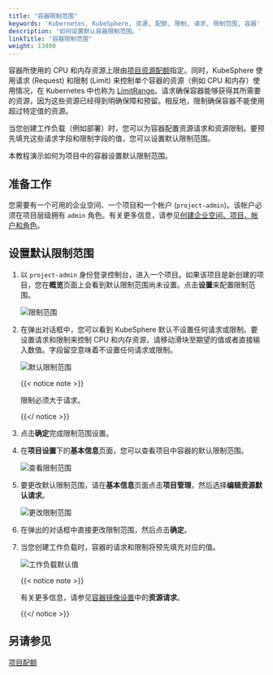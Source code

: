 ```yaml
---
title: "容器限制范围"
keywords: 'Kubernetes, KubeSphere, 资源, 配额, 限制, 请求, 限制范围, 容器'
description: '如何设置默认容器限制范围。'
linkTitle: "容器限制范围"
weight: 13400
---
```


容器所使用的 CPU 和内存资源上限由[项目资源配额](../../workspace-administration/project-quotas/)指定。同时，KubeSphere 使用请求 (Request) 和限制 (Limit) 来控制单个容器的资源（例如 CPU 和内存）使用情况，在 Kubernetes 中也称为 [LimitRange](https://kubernetes.io/zh/docs/concepts/policy/limit-range/)。请求确保容器能够获得其所需要的资源，因为这些资源已经得到明确保障和预留。相反地，限制确保容器不能使用超过特定值的资源。

当您创建工作负载（例如部署）时，您可以为容器配置资源请求和资源限制。要预先填充这些请求字段和限制字段的值，您可以设置默认限制范围。

本教程演示如何为项目中的容器设置默认限制范围。

## 准备工作

您需要有一个可用的企业空间、一个项目和一个帐户 (`project-admin`)。该帐户必须在项目层级拥有 `admin` 角色。有关更多信息，请参见[创建企业空间、项目、帐户和角色](../../quick-start/create-workspace-and-project/)。

## 设置默认限制范围

1. 以 `project-admin` 身份登录控制台，进入一个项目。如果该项目是新创建的项目，您在**概览**页面上会看到默认限制范围尚未设置。点击**设置**来配置限制范围。

   ![限制范围](/images/docs/zh-cn/project-administration/container-limit-ranges/limit-ranges.PNG)

2. 在弹出对话框中，您可以看到 KubeSphere 默认不设置任何请求或限制。要设置请求和限制来控制 CPU 和内存资源，请移动滑块至期望的值或者直接输入数值。字段留空意味着不设置任何请求或限制。

   ![默认限制范围](/images/docs/zh-cn/project-administration/container-limit-ranges/default-limit-range.PNG)

   {{< notice note >}}

   限制必须大于请求。

   {{</ notice >}} 

3. 点击**确定**完成限制范围设置。

4. 在**项目设置**下的**基本信息**页面，您可以查看项目中容器的默认限制范围。

   ![查看限制范围](/images/docs/zh-cn/project-administration/container-limit-ranges/view-limit-ranges.PNG)

5. 要更改默认限制范围，请在**基本信息**页面点击**项目管理**，然后选择**编辑资源默认请求**。

   ![更改限制范围](/images/docs/zh-cn/project-administration/container-limit-ranges/change-limit-ranges.PNG)

6. 在弹出的对话框中直接更改限制范围，然后点击**确定**。

7. 当您创建工作负载时，容器的请求和限制将预先填充对应的值。

   ![工作负载默认值](/images/docs/zh-cn/project-administration/container-limit-ranges/workload-values.PNG)

   {{< notice note >}}

   有关更多信息，请参见[容器镜像设置](../../project-user-guide/application-workloads/container-image-settings/)中的**资源请求**。

   {{</ notice >}}

## 另请参见

[项目配额](../../workspace-administration/project-quotas/)